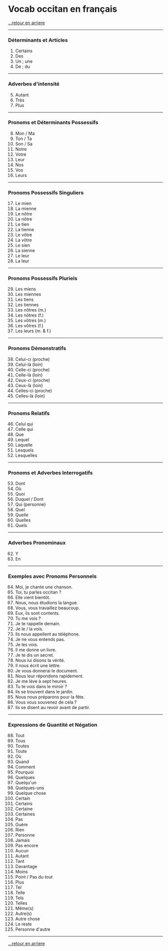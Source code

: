 # Vocab occitan en français

[...retour en arriere](../grammaire.md)

---

### **Déterminants et Articles**
1. Certains  
2. Des  
3. Un ; une  
4. De ; du  

---

### **Adverbes d'intensité**
5. Autant  
6. Très  
7. Plus  

---

### **Pronoms et Déterminants Possessifs**
8. Mon / Ma  
9. Ton / Ta  
10. Son / Sa  
11. Notre  
12. Votre  
13. Leur  
14. Nos  
15. Vos  
16. Leurs  

---

### **Pronoms Possessifs Singuliers**
17. Le mien  
18. La mienne  
19. Le nôtre  
20. La nôtre  
21. Le tien  
22. La tienne  
23. Le vôtre  
24. La vôtre  
25. Le sien  
26. La sienne  
27. Le leur  
28. La leur  

---

### **Pronoms Possessifs Pluriels**
29. Les miens  
30. Les miennes  
31. Les tiens  
32. Les tiennes  
33. Les nôtres (m.)  
34. Les nôtres (f.)  
35. Les vôtres (m.)  
36. Les vôtres (f.)  
37. Les leurs (m. & f.)  

---

### **Pronoms Démonstratifs**
38. Celui-ci (proche)  
39. Celui-là (loin)  
40. Celle-ci (proche)  
41. Celle-là (loin)  
42. Ceux-ci (proche)  
43. Ceux-là (loin)  
44. Celles-ci (proche)  
45. Celles-là (loin)  

---

### **Pronoms Relatifs**
46. Celui qui  
47. Celle qui  
48. Que  
49. Lequel  
50. Laquelle  
51. Lesquels  
52. Lesquelles  

---

### **Pronoms et Adverbes Interrogatifs**
53. Dont  
54. Où  
55. Quoi  
56. Duquel / Dont  
57. Qui (personne)  
58. Quel  
59. Quelle  
60. Quelles  
61. Quels  

---

### **Adverbes Pronominaux**
62. Y  
63. En  

---

### **Exemples avec Pronoms Personnels**
64. Moi, je chante une chanson.  
65. Toi, tu parles occitan ?  
66. Elle vient bientôt.  
67. Nous, nous étudions la langue.  
68. Vous, vous travaillez beaucoup.  
69. Eux, ils sont contents.  
70. Tu me vois ?  
71. Je te rappelle demain.  
72. Je le / la vois.  
73. Ils nous appellent au téléphone.  
74. Je ne vous entends pas.  
75. Je les vois.  
76. Il me donne un livre.  
77. Je te dis un secret.  
78. Nous lui disons la vérité.  
79. Il nous écrit une lettre.  
80. Je vous donnerai le document.  
81. Nous leur répondons rapidement.  
82. Je me lève à sept heures.  
83. Tu te vois dans le miroir ?  
84. Ils se trouvent dans le jardin.  
85. Nous nous préparons pour la fête.  
86. Vous vous souvenez de cela ?  
87. Ils se disent au revoir avant de partir.  

---

### **Expressions de Quantité et Négation**
88. Tout  
89. Tous  
90. Toutes  
91. Toute  
92. Où  
93. Quand  
94. Comment  
95. Pourquoi  
96. Quelques  
97. Quelqu'un  
98. Quelques-uns  
99. Quelque chose  
100. Certain  
101. Certains  
102. Certaine  
103. Certaines  
104. Pas  
105. Guère  
106. Rien  
107. Personne  
108. Jamais  
109. Pas encore  
110. Aucun  
111. Autant  
112. Tant  
113. Davantage  
114. Moins  
115. Point / Pas du tout  
116. Plus  
117. Tel  
118. Telle  
119. Tels  
120. Telles  
121. Même(s)  
122. Autre(s)  
123. Autre chose  
124. Le reste  
125. Personne d'autre  

--- 

[...retour en arriere](../grammaire.md)